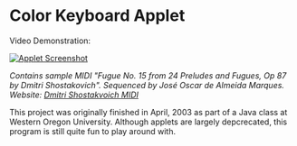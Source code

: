 # Color Keyboard Applet

Video Demonstration:

[![Applet Screenshot](http://i.imgur.com/qvTcrJx.png)](https://www.youtube.com/watch?v=Q_8vAX-Ko2c)

*Contains sample MIDI "Fugue No. 15 from 24 Preludes and Fugues, Op 87 by Dmitri Shostakovich".  Sequenced by José Oscar de Almeida Marques.  Website: [Dmitri Shostakvoich MIDI](http://www.kunstderfuge.com/shostakovitch.htm)*

This project was originally finished in April, 2003 as part of a Java class at Western Oregon University.  Although applets are largely depcrecated, this program is still quite fun to play around with.
